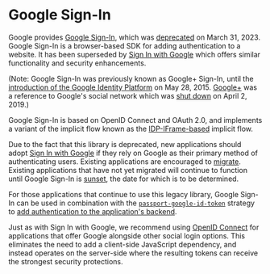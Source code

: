 # Google Sign-In

Google provides [Google Sign-In](https://developers.google.com/identity/sign-in/web/sign-in),
which was [deprecated](https://developers.google.com/identity/sign-in/web/deprecation-and-sunset)
on March 31, 2023.  Google Sign-In is a browser-based SDK for adding
authentication to a website.  It has been superseded by [Sign In with Google](../gsi/)
which offers similar functionality and security enhancements.

(Note: Google Sign-In was previously known as Google+ Sign-In, until the
[introduction of the Google Identity Platform](https://developers.googleblog.com/2015/05/introducing-google-identity-platform.html)
on May 28, 2015.  [Google+](https://en.wikipedia.org/wiki/Google%2B) was a
reference to Google's social network which was [shut down](https://blog.google/technology/safety-security/expediting-changes-google-plus/)
on April 2, 2019.)

Google Sign-In is based on OpenID Connect and OAuth 2.0, and implements a
variant of the implicit flow known as the [IDP-IFrame-based](https://lists.openid.net/pipermail/openid-specs-ab/2015-November/005865.html)
implicit flow.

Due to the fact that this library is deprecated, new applications should adopt
[Sign In with Google](../gsi/) if they rely on Google as their primary method of
authenticating users.  Existing applications are encouraged to [migrate](https://developers.google.com/identity/gsi/web/guides/migration).
Existing applications that have not yet migrated will continue to function until
Google Sign-In is [sunset](https://developers.google.com/identity/sign-in/web/deprecation-and-sunset),
the date for which is to be determined.

For those applications that continue to use this legacy library, Google Sign-In
can be used in combination with the [`passport-google-id-token`](https://www.npmjs.com/package/passport-google-id-token)
strategy to [add authentication to the application's backend](https://developers.google.com/identity/sign-in/web/backend-auth).

Just as with Sign In with Google, we recommend using [OpenID Connect](../openid-connect/)
for applications that offer Google alongside other social login options.  This
eliminates the need to add a client-side JavaScript dependency, and instead
operates on the server-side where the resulting tokens can receive the strongest
security protections.
